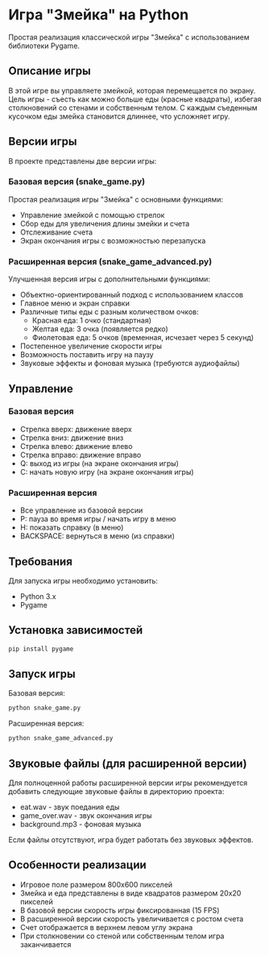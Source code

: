 # Игра "Змейка" на Python

Простая реализация классической игры "Змейка" с использованием библиотеки Pygame.

## Описание игры

В этой игре вы управляете змейкой, которая перемещается по экрану. Цель игры - съесть как можно больше еды (красные квадраты), избегая столкновений со стенами и собственным телом. С каждым съеденным кусочком еды змейка становится длиннее, что усложняет игру.

## Версии игры

В проекте представлены две версии игры:

### Базовая версия (snake_game.py)

Простая реализация игры "Змейка" с основными функциями:
- Управление змейкой с помощью стрелок
- Сбор еды для увеличения длины змейки и счета
- Отслеживание счета
- Экран окончания игры с возможностью перезапуска

### Расширенная версия (snake_game_advanced.py)

Улучшенная версия игры с дополнительными функциями:
- Объектно-ориентированный подход с использованием классов
- Главное меню и экран справки
- Различные типы еды с разным количеством очков:
  - Красная еда: 1 очко (стандартная)
  - Желтая еда: 3 очка (появляется редко)
  - Фиолетовая еда: 5 очков (временная, исчезает через 5 секунд)
- Постепенное увеличение скорости игры
- Возможность поставить игру на паузу
- Звуковые эффекты и фоновая музыка (требуются аудиофайлы)

## Управление

### Базовая версия
- Стрелка вверх: движение вверх
- Стрелка вниз: движение вниз
- Стрелка влево: движение влево
- Стрелка вправо: движение вправо
- Q: выход из игры (на экране окончания игры)
- C: начать новую игру (на экране окончания игры)

### Расширенная версия
- Все управление из базовой версии
- P: пауза во время игры / начать игру в меню
- H: показать справку (в меню)
- BACKSPACE: вернуться в меню (из справки)

## Требования

Для запуска игры необходимо установить:
- Python 3.x
- Pygame

## Установка зависимостей

```bash
pip install pygame
```

## Запуск игры

Базовая версия:
```bash
python snake_game.py
```

Расширенная версия:
```bash
python snake_game_advanced.py
```

## Звуковые файлы (для расширенной версии)

Для полноценной работы расширенной версии игры рекомендуется добавить следующие звуковые файлы в директорию проекта:
- eat.wav - звук поедания еды
- game_over.wav - звук окончания игры
- background.mp3 - фоновая музыка

Если файлы отсутствуют, игра будет работать без звуковых эффектов.

## Особенности реализации

- Игровое поле размером 800x600 пикселей
- Змейка и еда представлены в виде квадратов размером 20x20 пикселей
- В базовой версии скорость игры фиксированная (15 FPS)
- В расширенной версии скорость увеличивается с ростом счета
- Счет отображается в верхнем левом углу экрана
- При столкновении со стеной или собственным телом игра заканчивается 